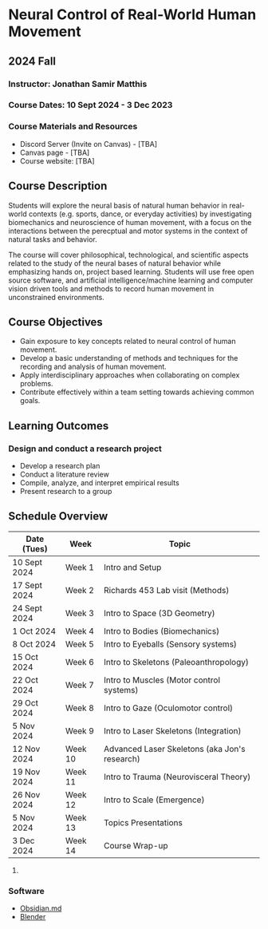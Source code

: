 # Neural Control of Real-World Human Movement
## 2024 Fall

### Instructor: Jonathan Samir Matthis
### Course Dates: 10 Sept 2024 - 3 Dec 2023
### Course Materials and Resources
- Discord Server (Invite on Canvas) - [TBA]
- Canvas page - [TBA]
- Course website: [TBA]


## Course Description
Students will explore the neural basis of natural human behavior in real-world contexts (e.g. sports, dance, or everyday activities) by investigating  biomechanics and  neuroscience of human movement, with a focus on the interactions between the perecptual and motor systems in the context of natural tasks and behavior.

 The course will cover philosophical, technological, and scientific aspects related to the study of the neural bases of natural behavior while emphasizing hands on, project based learning. Students will use free open source software, and artificial intelligence/machine learning and computer vision driven tools and methods to record human movement in unconstrained environments.

    
## Course Objectives
- Gain exposure to key concepts related to neural control of human movement.
- Develop a basic understanding of methods and techniques for the recording and analysis of human movement.
- Apply interdisciplinary approaches when collaborating on complex problems.
- Contribute effectively within a team setting towards achieving common goals.

## Learning Outcomes
### Design and conduct a research project
- Develop a research plan
- Conduct a literature review
- Compile, analyze, and interpret empirical results
- Present research to a group

## Schedule Overview

|Date (Tues)| Week |  Topic |
|----|----------|---------------| 
|  10  Sept 2024  | Week 1  | Intro and Setup |
|  17  Sept 2024  | Week 2  | Richards 453 Lab visit (Methods) 
|  24  Sept 2024  | Week 3  | Intro to Space (3D Geometry)
|   1  Oct  2024  | Week 4  | Intro to Bodies (Biomechanics)
|   8  Oct  2024  | Week 5  | Intro to Eyeballs (Sensory systems) 
|  15  Oct  2024  | Week 6  | Intro to Skeletons (Paleoanthropology)
|  22  Oct  2024  | Week 7  | Intro to Muscles (Motor control systems)
|  29  Oct  2024  | Week 8  | Intro to Gaze (Oculomotor control)
|   5  Nov  2024  | Week 9  | Intro to Laser Skeletons (Integration)
|  12  Nov  2024  | Week 10 | Advanced Laser Skeletons (aka Jon's research)
|  19  Nov  2024  | Week 11 | Intro to Trauma (Neurovisceral Theory)
|  26  Nov  2024  | Week 12 | Intro to Scale (Emergence)
|   5  Nov  2024  | Week 13 | Topics Presentations
|   3  Dec  2024  | Week 14 | Course Wrap-up


1. 

### Software

- [Obsidian.md](https://obsidian.md/)
- [Blender](https://www.blender.org/)
  


